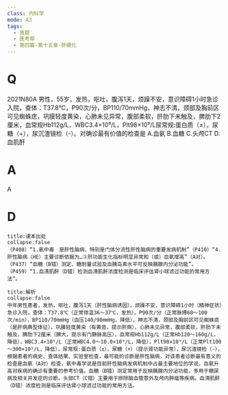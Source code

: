 ```yaml
---
class: 内科学
mode: A3
tags:
  - 真题
  - 医考帮
  - 第四篇-第十五章-肝硬化
---
```


# Q
2021N80A 男性，55岁，发热，呕吐，腹泻1天，烦躁不安，意识障碍1小时急诊入院，查体：T37.8℃，P90次/分，BP110/70mmHg，神志不清，颈部及胸前区可见蜘蛛痣，巩膜轻度黄染，心肺未见异常，腹部柔软，肝肋下未触及，脾肋下2厘米，血常规Hb112g/L，WBC3.4×10⁹/L，Plt98×10⁹/L尿常规:蛋白质（±），尿糖（+），尿沉渣镜检（-）。对确诊最有价值的检查是
A.血氨
B.血糖
C.头颅CT
D.血肌酐

# A
A
# D
```ad-note
title:课本出处
collapse:false
（P408）“1.氨中毒　是肝性脑病、特别是门体分流性肝性脑病的重要发病机制”（P410）“4.肝性脑病（HE）主要诊断依据为…③肝功能生化指标明显异常和（或）血氨增高”（A对）。（P437）“血糖（B错）测定、糖耐量试验及血胰岛素水平可反映胰腺内分泌功能”。（P459）“1.血清肌酐（D错）检测血清肌酐浓度检测是临床评估肾小球滤过功能的常用方法”。
```

```ad-summary
title:解析
collapse:false
中年男性患者，发热，呕吐，腹泻1天（肝性脑病诱因），烦躁不安，意识障碍1小时（精神症状）急诊入院，查体：T37.8℃（正常体温36～37℃，发热），P90次/分（正常脉搏60～100次/min），BP110/70mmHg（血压140/90mmHg，降低），神志不清，颈部及胸前区可见蜘蛛痣（是肝病典型体征），巩膜轻度黄染（有黄疸，提示肝病），心肺未见异常，腹部柔软，肝肋下未触及，脾肋下2厘米（脾大，提示有门静脉高压），血常规Hb112g/L（正常Hb120～160g/L，降低），WBC3.4×10⁹/L（正常WBC4.0～10.0×10⁹/L，降低），Plt98×10⁹/L（正常Plt100～300×10⁹/L，降低），尿常规:蛋白质（±），尿糖（+）（提示肾功能异常），尿沉渣镜检（-），根据患者的病史、查体结果、实验室检查，最可能的诊断是肝性脑病，对该患者诊断最有意义的检查是血氨（A对）检查，氨中毒学说是目前肝性脑病发病机制中占最主要地位的学说，血氨升高对疾病的确诊有重要的参考价值。血糖（B错）测定常用于反映胰腺内分泌功能，多用于糖尿病及相关并发症的诊断。头部CT（C错）主要用于排除脑血管意外及颅内肿瘤等疾病。血清肌酐（D错）浓度检测是临床评估肾小球滤过功能的常用方法。
```

